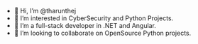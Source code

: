 - 👋 Hi, I’m @tharunthej
- 👀 I’m interested in CyberSecurity and Python Projects.
- 🌱 I’m a full-stack developer in .NET and Angular.
- 💞️ I’m looking to collaborate on OpenSource Python projects.

<!---
tharunthej/tharunthej is a ✨ special ✨ repository because its `README.md` (this file) appears on your GitHub profile.
You can click the Preview link to take a look at your changes.
--->
